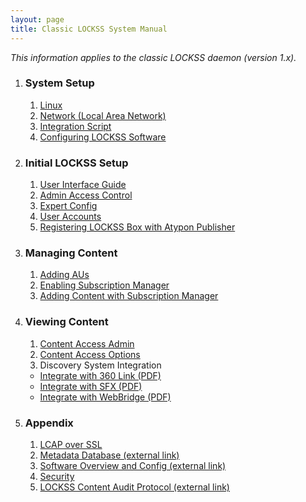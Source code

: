 ```yaml
---
layout: page
title: Classic LOCKSS System Manual
---
```


*This information applies to the classic LOCKSS daemon (version 1.x).*

<!-- 1.  [**Installing the LOCKSS System**](installation)
1.  [**Configuring the LOCKSS System**](basic-config)
1.  [**Enabling Subscription Management**](basic-config/subscription-manager)
1.  [**Using Subscription Management to Add Content**](subscription-manager)
1.  **Using LOCKSS System Features**
    -  [**Replaying Web Content with Serve Content**](using/serve-content)
    -  [**Integrating LOCKSS with Discovery Systems**](using/integration)
    -  [**Advanced Configuration with Expert Config**](expert-config)
1.  [**Network Ports**](using/ports)
-->

1. ### System Setup
   1. [Linux](installation)
   2. [Network (Local Area Network)]()
   3. [Integration Script]()
   4. [Configuring LOCKSS Software](basic-config/)

1. ### Initial LOCKSS Setup
   1. [User Interface Guide](/assets/Lockss_UI_Guide.pdf)
   2. [Admin Access Control]()
   3. [Expert Config]()
   4. [User Accounts]()
   5. [Registering LOCKSS Box with Atypon Publisher](atypon-publishers-gln)

1. ### Managing Content
   1. [Adding AUs](basic-config/adding-titles)
   2. [Enabling Subscription Manager](basic-config/subscription-manager)
   3. [Adding Content with Subscription Manager](subscription-manager)

1. ### Viewing Content
   1. [Content Access Admin]()
   2. [Content Access Options]()
   3. Discovery System Integration
     - [Integrate with 360 Link (PDF)](/assets/LOCKSS_and_360_Link_Integration_Guide.pdf)
     - [Integrate with SFX (PDF)](/assets/SFX_Integration_Guide.pdf)
     - [Integrate with WebBridge (PDF)](/assets/WebBridge_LR_Integration_Guide.pdf)

1. ### Appendix
   1. [LCAP over SSL](/assets/LCAP_over_SSL.docx)
   2. [Metadata Database (external link)](http://documents.clockss.org/index.php?title=LOCKSS:_Metadata_Database)
   3. [Software Overview and Config (external link)](http://www.adpn.org/wiki/LOCKSS_Software)
   4. [Security](/security-practices)
   5. [LOCKSS Content Audit Protocol (external link)](http://documents.clockss.org/index.php?title=LOCKSS:_Polling_and_Repair_Protocol)

